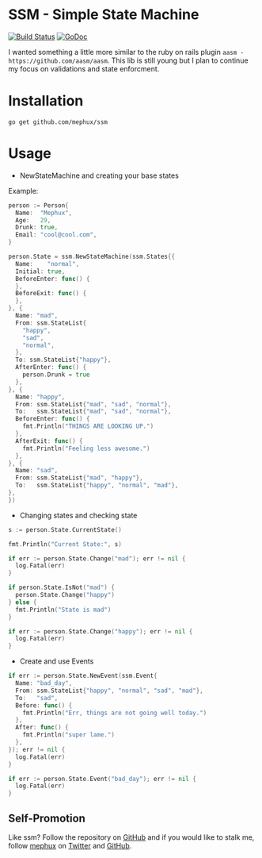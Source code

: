 # SSM - Simple State Machine

[![Build Status](http://komanda.io:8080/api/badge/github.com/mephux/ssm/status.svg?branch=master)](http://komanda.io:8080/github.com/mephux/ssm)
[![GoDoc](https://godoc.org/github.com/mephux/ssm?status.svg)](https://godoc.org/github.com/mephux/ssm)

I wanted something a little more similar to the ruby on rails plugin 
`aasm - https://github.com/aasm/aasm`. This lib is still young but 
I plan to continue my focus on validations and state enforcment.

# Installation

```
go get github.com/mephux/ssm
```

# Usage

* NewStateMachine and creating your base states

Example:

```go
person := Person{
  Name:  "Mephux",
  Age:   29,
  Drunk: true,
  Email: "cool@cool.com",
}

person.State = ssm.NewStateMachine(ssm.States{{
  Name:    "normal",
  Initial: true,
  BeforeEnter: func() {
  },
  BeforeExit: func() {
  },
}, {
  Name: "mad",
  From: ssm.StateList{
    "happy",
    "sad",
    "normal",
  },
  To: ssm.StateList{"happy"},
  AfterEnter: func() {
    person.Drunk = true
  },
}, {
  Name: "happy",
  From: ssm.StateList{"mad", "sad", "normal"},
  To:   ssm.StateList{"mad", "sad", "normal"},
  BeforeEnter: func() {
    fmt.Println("THINGS ARE LOOKING UP.")
  },
  AfterExit: func() {
    fmt.Println("Feeling less awesome.")
  },
}, {
  Name: "sad",
  From: ssm.StateList{"mad", "happy"},
  To:   ssm.StateList{"happy", "normal", "mad"},
},
})
```

* Changing states and checking state

```go
s := person.State.CurrentState()

fmt.Println("Current State:", s)

if err := person.State.Change("mad"); err != nil {
  log.Fatal(err)
}

if person.State.IsNot("mad") {
  person.State.Change("happy")
} else {
  fmt.Println("State is mad")
}

if err := person.State.Change("happy"); err != nil {
  log.Fatal(err)
}
```

* Create and use Events

```go
if err := person.State.NewEvent(ssm.Event{
  Name: "bad_day",
  From: ssm.StateList{"happy", "normal", "sad", "mad"},
  To:   "sad",
  Before: func() {
    fmt.Println("Err, things are not going well today.")
  },
  After: func() {
    fmt.Println("super lame.")
  },
}); err != nil {
  log.Fatal(err)
}

if err := person.State.Event("bad_day"); err != nil {
  log.Fatal(err)
}
```

## Self-Promotion

Like ssm? Follow the repository on
[GitHub](https://github.com/mephux/ssm) and if
you would like to stalk me, follow [mephux](http://dweb.io/) on
[Twitter](http://twitter.com/mephux) and
[GitHub](https://github.com/mephux).
